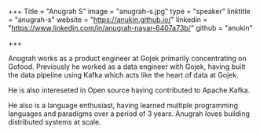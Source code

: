 +++
Title = "Anugrah S"
image = "anugrah-s.jpg"
type = "speaker"
linktitle = "anugrah-s"
website = "https://anukin.github.io/"
linkedin = "https://www.linkedin.com/in/anugrah-nayar-6407a73b/"
github = "anukin"

+++

Anugrah works as a product engineer at Gojek primarily concentrating on Gofood. Previously he worked as a data engineer with Gojek, having built the data pipeline using Kafka which acts like the heart of data at Gojek.

He is also intereseted in Open source having contributed to Apache Kafka.

He also is a language enthusiast, having learned multiple programming languages and paradigms over a period of 3 years. Anugrah loves building distributed systems at scale.
